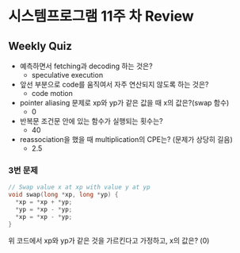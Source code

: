 # 시스템프로그램 11주 차 Review

## Weekly Quiz

- 예측하면서 fetching과 decoding 하는 것은?
  - speculative execution
- 앞선 부분으로 code를 움직여서 자주 연산되지 않도록 하는 것은?
  - code motion
- pointer aliasing 문제로 xp와 yp가 같은 값을 때 x의 값은?(swap 함수)
  - 0
- 반복문 조건문 안에 있는 함수가 실행되는 횟수는?
  - 40
- reassociation을 했을 때 multiplication의 CPE는? (문제가 상당히 길음)
  - 2.5

### 3번 문제

```c
// Swap value x at xp with value y at yp
void swap(long *xp, long *yp) {
  *xp = *xp + *yp;
  *yp = *xp - *yp;
  *xp = *xp - *yp;
}
```

위 코드에서 xp와 yp가 같은 것을 가르킨다고 가정하고, x의 값은? (0)
